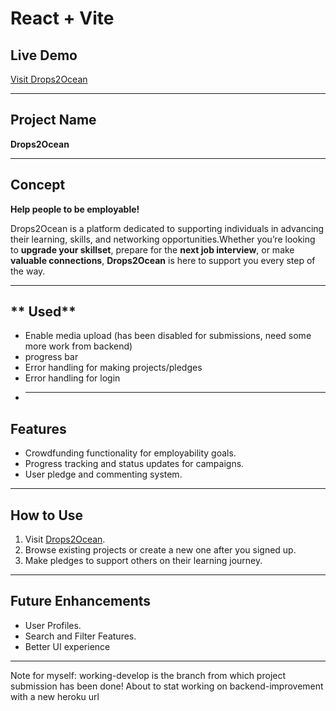 # React + Vite

## Live Demo

[Visit Drops2Ocean](https://drops2ocean.netlify.app/)

---

## **Project Name**

**Drops2Ocean**

---

## **Concept**

**Help people to be employable!**

Drops2Ocean is a platform dedicated to supporting individuals in advancing their learning, skills, and networking opportunities.Whether you’re looking to **upgrade your skillset**, prepare for the **next job interview**, or make **valuable connections**, **Drops2Ocean** is here to support you every step of the way.

---

## ** Used**

- Enable media upload (has been disabled for submissions, need some more work from backend)
- progress bar
- Error handling for making projects/pledges
- Error handling for login
- ***

## **Features**

- Crowdfunding functionality for employability goals.
- Progress tracking and status updates for campaigns.
- User pledge and commenting system.

---

## **How to Use**

1. Visit [Drops2Ocean](https://drops2ocean.netlify.app/).
2. Browse existing projects or create a new one after you signed up.
3. Make pledges to support others on their learning journey.

---

## **Future Enhancements**

- User Profiles.
- Search and Filter Features.
- Better UI experience

---

Note for myself: working-develop is the branch from which project submission has been done!
About to stat working on backend-improvement with a new heroku url
